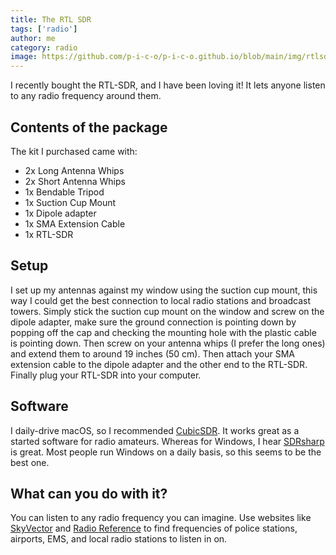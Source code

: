 ```yaml
---
title: The RTL SDR
tags: ['radio']
author: me
category: radio
image: https://github.com/p-i-c-o/p-i-c-o.github.io/blob/main/img/rtlsdr.png?raw=true
---
```

I recently bought the RTL-SDR, and I have been loving it! It lets anyone listen to any radio frequency around them.

## Contents of the package
The kit I purchased came with:
- 2x Long Antenna Whips
- 2x Short Antenna Whips
- 1x Bendable Tripod
- 1x Suction Cup Mount
- 1x Dipole adapter
- 1x SMA Extension Cable
- 1x RTL-SDR

## Setup
I set up my antennas against my window using the suction cup mount, this way I could get the best connection to local radio stations and broadcast towers. Simply stick the suction cup mount on the window and screw on the dipole adapter, make sure the ground connection is pointing down by popping off the cap and checking the mounting hole with the plastic cable is pointing down. Then screw on your antenna whips (I prefer the long ones) and extend them to around 19 inches (50 cm). Then attach your SMA extension cable to the dipole adapter and the other end to the RTL-SDR. Finally plug your RTL-SDR into your computer.

## Software
I daily-drive macOS, so I recommended [CubicSDR](https://cubicsdr.com/). It works great as a started software for radio amateurs.
Whereas for Windows, I hear [SDRsharp](https://airspy.com/download/) is great. Most people run Windows on a daily basis, so this seems to be the best one.

## What can you do with it?
You can listen to any radio frequency you can imagine. Use websites like [SkyVector](https://www.skyvector.com) and [Radio Reference](https://www.radioreference.com) to find frequencies of police stations, airports, EMS, and local radio stations to listen in on.
